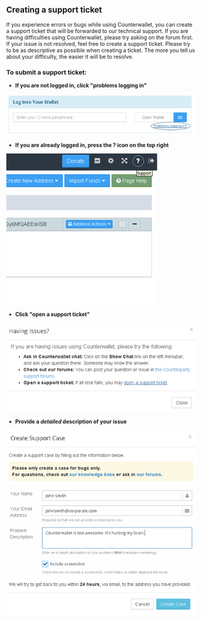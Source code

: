 Creating a support ticket
---------------------------

If you experience errors or bugs while using Counterwallet, you can create a support ticket that will be forwarded to our technical support. If you are having difficulties using Counterwallet, please try asking on the forum first. If your issue is not resolved, feel free to create a support ticket. Please try to be as descriptive as possible when creating a ticket. The more you tell us about your difficulty, the easier it will be to resolve.

### To submit a support ticket:

- **If you are not logged in, click "problems logging in"**

![Create Support Ticket](/_images/create_support_ticket1.png)
- **If you are already logged in, press the ? icon on the top right**

![Create Support Ticket](/_images/create_support_ticket2.png)
- **Click "open a support ticket"**

![Create Support Ticket](/_images/create_support_ticket3.png)
- **Provide a _detailed_ description of your issue**

![Create Support Ticket](/_images/create_support_ticket4.png)
